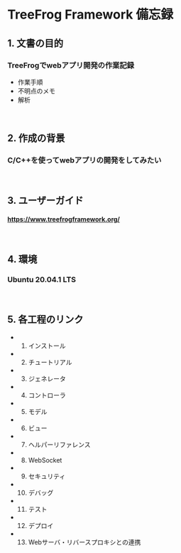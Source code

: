 # TreeFrog Framework 備忘録

## 1. 文書の目的
### TreeFrogでwebアプリ開発の作業記録
- 作業手順
- 不明点のメモ
- 解析

<br>

## 2. 作成の背景
### C/C++を使ってwebアプリの開発をしてみたい
<br>

## 3. ユーザーガイド
#### https://www.treefrogframework.org/
<br>

## 4. 環境
### Ubuntu 20.04.1 LTS
<br>

## 5. 各工程のリンク
* 1. インストール

* 2. チュートリアル

* 3. ジェネレータ

* 4. コントローラ

* 5. モデル

* 6. ビュー

* 7. ヘルパーリファレンス

* 8. WebSocket

* 9. セキュリティ

* 10. デバッグ

* 11. テスト

* 12. デプロイ

* 13. Webサーバ・リバースプロキシとの連携